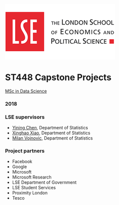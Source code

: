 ![LSE](images/lse-logo.jpg) 
# ST448 Capstone Projects

[MSc in Data Science](http://www.lse.ac.uk/Statistics/Study/MSc-programmes/MSc-Data-Science)

### 2018

### LSE supervisors

* [Yining Chen](mailto:y.chen101@lse.ac.uk), Department of Statistics
* [Xinghao Xiao](mailto:x.qiao), Department of Statistics
* [Milan Vojnovic](mailto:m.vojnovic@lse.ac.uk), Department of Statistics


### Project partners

* Facebook
* Google
* Microsoft
* Microsoft Research
* LSE Department of Government
* LSE Student Services
* Proximity London
* Tesco

